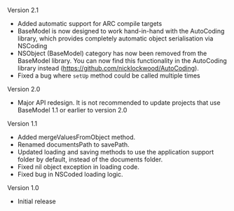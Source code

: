 Version 2.1

- Added automatic support for ARC compile targets
- BaseModel is now designed to work hand-in-hand with the AutoCoding library, which provides completely automatic object serialisation via NSCoding
- NSObject (BaseModel) category has now been removed from the BaseModel library. You can now find this functionality in the AutoCoding library instead (https://github.com/nicklockwood/AutoCoding).
- Fixed a bug where `setUp` method could be called multiple times

Version 2.0

- Major API redesign. It is not recommended to update projects that use BaseModel 1.1 or earlier to version 2.0

Version 1.1

- Added mergeValuesFromObject method.
- Renamed documentsPath to savePath.
- Updated loading and saving methods to use the application support folder by default, instead of the documents folder.
- Fixed nil object exception in loading code.
- Fixed bug in NSCoded loading logic.

Version 1.0

- Initial release